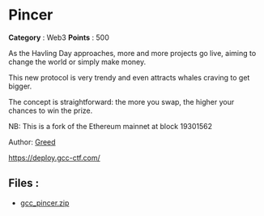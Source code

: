 # Pincer

**Category** : Web3
**Points** : 500

As the Havling Day approaches, more and more projects go live, aiming to change the world or simply make money.

This new protocol is very trendy and even attracts whales craving to get bigger.

The concept is straightforward: the more you swap, the higher your chances to win the prize.

NB: This is a fork of the Ethereum mainnet at block 19301562

Author: [Greed](https://twitter.com/0xGreed_)

https://deploy.gcc-ctf.com/

## Files : 
 - [gcc_pincer.zip](./gcc_pincer.zip)


